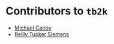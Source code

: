 # Contributors to `tb2k`

- [Michael Canoy](https://gitlab.cs.wwu.edu/canoym)
- [Reilly Tucker Siemens](https://tuckersiemens.com)
